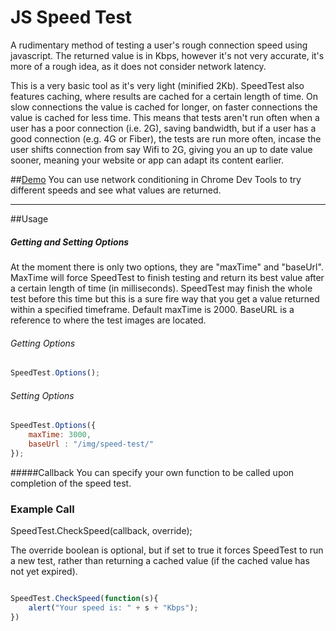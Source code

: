 JS Speed Test
=============

A rudimentary method of testing a user's rough connection speed using javascript. The returned value is in Kbps, however it's not very accurate, it's more of a rough idea, as it does not consider network latency.

This is a very basic tool as it's very light (minified 2Kb). SpeedTest also features caching, where results are cached for a certain length of time. On slow connections the value is cached for longer, on faster connections the value is cached for less time. This means that tests aren't run often when a user has a poor connection (i.e. 2G), saving bandwidth, but if a user has a good connection (e.g. 4G or Fiber), the tests are run more often, incase the user shifts connection from say Wifi to 2G, giving you an up to date value sooner, meaning your website or app can adapt its content earlier.

##[Demo](http://bameyrick.github.io/JS-Speed-Test/)
You can use network conditioning in Chrome Dev Tools to try different speeds and see what values are returned.

---
##Usage

##### Getting and Setting Options
At the moment there is only two options, they are "maxTime" and "baseUrl". MaxTime will force SpeedTest to finish testing and return its best value after a certain length of time (in milliseconds). SpeedTest may finish the whole test before this time but this is a sure fire way that you get a value returned within a specified timeframe. Default maxTime is 2000.
BaseURL is a reference to where the test images are located.

###### Getting Options
```javascript
SpeedTest.Options();
```
###### Setting Options
```javascript
SpeedTest.Options({
    maxTime: 3000,
    baseUrl : "/img/speed-test/"
});
```

#####Callback
You can specify your own function to be called upon completion of the speed test.


### Example Call

SpeedTest.CheckSpeed(callback, override);

The override boolean is optional, but if set to true it forces SpeedTest to run a new test, rather than returning a cached value (if the cached value has not yet expired).

```javascript

SpeedTest.CheckSpeed(function(s){
    alert("Your speed is: " + s + "Kbps");
})

```
